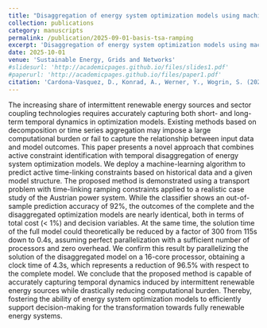 ```yaml
---
title: "Disaggregation of energy system optimization models using machine learning for identification of active constraints"
collection: publications
category: manuscripts
permalink: /publication/2025-09-01-basis-tsa-ramping
excerpt: 'Disaggregation of energy system optimization models using machine learning for identification of active constraints.'
date: 2025-10-01
venue: 'Sustainable Energy, Grids and Networks'
#slidesurl: 'http://academicpages.github.io/files/slides1.pdf'
#paperurl: 'http://academicpages.github.io/files/paper1.pdf'
citation: 'Cardona-Vasquez, D., Konrad, A., Werner, Y., Wogrin, S. (2025). &quot;Disaggregation of energy system optimization models using machine learning for identification of active constraints.&quot; <i>Sustainable Energy, Grids and Networks</i>. 43(101772).'
---
```


The increasing share of intermittent renewable energy sources and sector coupling technologies requires accurately capturing both short- and long-term temporal dynamics in optimization models. Existing methods based on decomposition or time series aggregation may impose a large computational burden or fail to capture the relationship between input data and model outcomes. This paper presents a novel approach that combines active constraint identification with temporal disaggregation of energy system optimization models. We deploy a machine-learning algorithm to predict active time-linking constraints based on historical data and a given model structure. The proposed method is demonstrated using a transport problem with time-linking ramping constraints applied to a realistic case study of the Austrian power system. While the classifier shows an out-of-sample prediction accuracy of 92%, the outcomes of the complete and the disaggregated optimization models are nearly identical, both in terms of total cost (< 1%) and decision variables. At the same time, the solution time of the full model could theoretically be reduced by a factor of 300 from 115s down to 0.4s, assuming perfect parallelization with a sufficient number of processors and zero overhead. We confirm this result by parallelizing the solution of the disaggregated model on a 16-core processor, obtaining a clock time of 4.3s, which represents a reduction of 96.5% with respect to the complete model. We conclude that the proposed method is capable of accurately capturing temporal dynamics induced by intermittent renewable energy sources while drastically reducing computational burden. Thereby, fostering the ability of energy system optimization models to efficiently support decision-making for the transformation towards fully renewable energy systems.